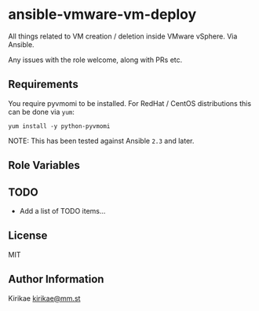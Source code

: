 ansible-vmware-vm-deploy
========================

All things related to VM creation / deletion inside VMware vSphere. Via Ansible.

Any issues with the role welcome, along with PRs etc.

Requirements
------------

You require pyvmomi to be installed. For RedHat / CentOS distributions this can be done via `yum`:

```
yum install -y python-pyvmomi
```

NOTE: This has been tested against Ansible `2.3` and later.

Role Variables
--------------



TODO
----

* Add a list of TODO items...

License
-------

MIT

Author Information
------------------

Kirikae <kirikae@mm.st>
